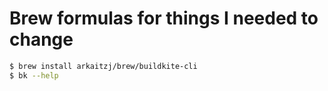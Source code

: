 # Brew formulas for things I needed to change

```bash
$ brew install arkaitzj/brew/buildkite-cli
$ bk --help
```

